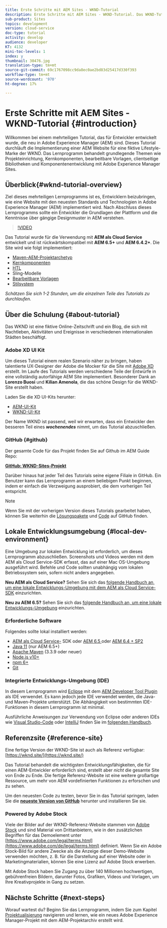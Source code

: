 ```yaml
---
title: Erste Schritte mit AEM Sites - WKND-Tutorial
description: Erste Schritte mit AEM Sites - WKND-Tutorial. Das WKND-Tutorial ist ein mehrteiliges Tutorial, das für Entwickler konzipiert ist, die neu in Adobe Experience Manager sind. Das Tutorial durchläuft die Implementierung einer AEM Website für eine fiktive Lifestyle-Marke, die WKND. Das Lernprogramm behandelt grundlegende Themen wie Projekteinrichtung, Maven-Archetypen, Core-Komponenten, bearbeitbare Vorlagen, Client-Bibliotheken und Komponentenentwicklung.
sub-product: Sites
topics: development
version: cloud-service
doc-type: tutorial
activity: develop
audience: developer
KT: 4132
mini-toc-levels: 1
index: y
thumbnail: 30476.jpg
translation-type: tm+mt
source-git-commit: 69c1767098cc9da8ec0ae2bd83d25417d330f393
workflow-type: tm+mt
source-wordcount: '970'
ht-degree: 17%

---
```



# Erste Schritte mit AEM Sites - WKND-Tutorial {#introduction}

Willkommen bei einem mehrteiligen Tutorial, das für Entwickler entwickelt wurde, die neu in Adobe Experience Manager (AEM) sind. Dieses Tutorial durchläuft die Implementierung einer AEM Website für eine fiktive Lifestyle-Marke der WKND. Das Lernprogramm behandelt grundlegende Themen wie Projekteinrichtung, Kernkomponenten, bearbeitbare Vorlagen, clientseitige Bibliotheken und Komponentenentwicklung mit Adobe Experience Manager Sites.

## Überblick{#wknd-tutorial-overview}

Ziel dieses mehrteiligen Lernprogramms ist es, Entwicklern beizubringen, wie eine Website mit den neuesten Standards und Technologien in Adobe Experience Manager (AEM) implementiert wird. Nach Abschluss dieses Lernprogramms sollte ein Entwickler die Grundlagen der Plattform und die Kenntnisse über gängige Designmuster in AEM verstehen.

>[!VIDEO](https://video.tv.adobe.com/v/30476?quality=12&learn=on)

Das Tutorial wurde für die Verwendung mit **AEM als Cloud Service** entwickelt und ist rückwärtskompatibel mit **AEM 6.5+** und **AEM 6.4.2+**. Die Site wird wie folgt implementiert:

* [Maven-AEM-Projektarchetyp](https://docs.adobe.com/content/help/en/experience-manager-core-components/using/developing/archetype/overview.html)
* [Kernkomponenten](https://docs.adobe.com/content/help/en/experience-manager-core-components/using/introduction.html)
* [HTL](https://docs.adobe.com/content/help/en/experience-manager-htl/using/getting-started/getting-started.html)
* Sling-Modelle
* [Bearbeitbare Vorlagen](https://docs.adobe.com/content/help/en/experience-manager-learn/sites/page-authoring/template-editor-feature-video-use.html)
* [Stilsystem](https://docs.adobe.com/content/help/en/experience-manager-learn/sites/page-authoring/style-system-feature-video-use.html)

*Schätzen Sie sich 1-2 Stunden, um die einzelnen Teile des Tutorials zu durchlaufen.*

## Über die Schulung {#about-tutorial}

Das WKND ist eine fiktive Online-Zeitschrift und ein Blog, die sich mit Nachtleben, Aktivitäten und Ereignisse in verschiedenen internationalen Städten beschäftigt.

### Adobe XD UI Kit

Um dieses Tutorial einem realen Szenario näher zu bringen, haben talentierte UX-Designer der Adobe die Mocker für die Site mit [Adobe XD](https://www.adobe.com/products/xd.html) erstellt. Im Laufe des Tutorials werden verschiedene Teile der Entwürfe in eine vollständig autorfähige AEM Site implementiert. Besonderer Dank an **Lorenzo Buosi** und **Kilian Amenola**, die das schöne Design für die WKND-Site erstellt haben.

Laden Sie die XD UI-Kits herunter:

* [AEM-UI-Kit](assets/overview/AEM-CoreComponents-UI-Kit.xd)
* [WKND-UI-Kit](https://github.com/adobe/aem-guides-wknd/releases/download/aem-guides-wknd-0.0.2/AEM_UI-kit-WKND.xd)

Der Name WKND ist passend, weil wir erwarten, dass ein Entwickler den besseren Teil eines ***wochenendes*** nimmt, um das Tutorial abzuschließen.

### GitHub {#github}

Der gesamte Code für das Projekt finden Sie auf Github im AEM Guide Repo:

**[GitHub: WKND-Sites-Projekt](https://github.com/adobe/aem-guides-wknd)**

Darüber hinaus hat jeder Teil des Tutorials seine eigene Filiale in GitHub. Ein Benutzer kann das Lernprogramm an einem beliebigen Punkt beginnen, indem er einfach die Verzweigung ausprobiert, die dem vorherigen Teil entspricht.

>[!NOTE]
>
> Wenn Sie mit der vorherigen Version dieses Tutorials gearbeitet haben, können Sie weiterhin die [Lösungspakete](https://github.com/adobe/aem-guides-wknd/releases/tag/archetype-18.1) und [Code](https://github.com/adobe/aem-guides-wknd/tree/archetype-18.1) auf GitHub finden.

## Lokale Entwicklungsumgebung {#local-dev-environment}

Eine Umgebung zur lokalen Entwicklung ist erforderlich, um dieses Lernprogramm abzuschließen. Screenshots und Videos werden mit dem AEM als Cloud Service-SDK erfasst, das auf einer Mac OS-Umgebung ausgeführt wird. Befehle und Code sollten unabhängig vom lokalen Betriebssystem sein, sofern nicht anders angegeben.

**Neu AEM als Cloud Service?** Sehen Sie sich das  [folgende Handbuch an, um eine lokale Entwicklungs-Umgebung mit dem AEM als Cloud Service-SDK](https://docs.adobe.com/content/help/en/experience-manager-learn/cloud-service/local-development-environment-set-up/overview.html) einzurichten.

**Neu zu AEM 6.5?** Sehen Sie sich das  [folgende Handbuch an, um eine lokale Entwicklungs-Umgebung](https://docs.adobe.com/content/help/en/experience-manager-learn/foundation/development/set-up-a-local-aem-development-environment.html) einzurichten.

### Erforderliche Software

Folgendes sollte lokal installiert werden:

* [AEM als Cloud Service-](https://docs.adobe.com/content/help/en/experience-manager-learn/cloud-service/local-development-environment-set-up/aem-runtime.html#download-the-aem-as-a-cloud-service-sdk) SDK oder  [AEM 6.5 ](https://helpx.adobe.com/de/experience-manager/6-5/sites/deploying/using/technical-requirements.html) oder  [AEM 6.4 + SP2](https://helpx.adobe.com/de/experience-manager/6-4/release-notes/sp-release-notes.html)
* [Java 11](https://downloads.experiencecloud.adobe.com/content/software-distribution/en/general.html)  (nur AEM 6.5+)
* [Apache Maven](https://maven.apache.org/) (3.3.9 oder neuer)
* [Node.js v10+](https://nodejs.org/de/)
* [npm 6+](https://www.npmjs.com/)
* [Git](https://git-scm.com/)

### Integrierte Entwicklungs-Umgebung (IDE)

In diesem Lernprogramm wird [Eclipse](https://www.eclipse.org/) mit dem [AEM Developer Tool Plugin](https://eclipse.adobe.com/aem/dev-tools/) als IDE verwendet. Es kann jedoch jede IDE verwendet werden, die Java- und Maven-Projekte unterstützt. Die Abhängigkeit von bestimmten IDE-Funktionen in diesem Lernprogramm ist minimal.

Ausführliche Anweisungen zur Verwendung von Eclipse oder anderen IDEs wie [Visual Studio-Code](https://code.visualstudio.com/) oder [IntelliJ](https://www.jetbrains.com/idea/) finden Sie im [folgenden Handbuch](https://docs.adobe.com/content/help/en/experience-manager-learn/foundation/development/set-up-a-local-aem-development-environment.html).

## Referenzsite {#reference-site}

Eine fertige Version der WKND-Site ist auch als Referenz verfügbar: [https://wknd.site/](https://wknd.site/)

Das Tutorial behandelt die wichtigsten Entwicklungsfähigkeiten, die für einen AEM-Entwickler erforderlich sind, erstellt aber *nicht* die gesamte Site von Ende zu Ende. Die fertige Referenz-Website ist eine weitere großartige Ressource, um mehr von AEM vordefinierten Funktionen zu erforschen und zu sehen.

Um den neuesten Code zu testen, bevor Sie in das Tutorial springen, laden Sie die **[neueste Version von GitHub](https://github.com/adobe/aem-guides-wknd/releases/latest)** herunter und installieren Sie sie.

### Powered by Adobe Stock

Viele der Bilder auf der WKND-Referenz-Website stammen von [Adobe Stock](https://stock.adobe.com/) und sind Material von Drittanbietern, wie in den zusätzlichen Begriffen für das Demoelement unter [https://www.adobe.com/legal/terms.html](https://www.adobe.com/de/legal/terms.html) definiert. Wenn Sie ein Adobe Stock-Bild für andere Zwecke als die Anzeige dieser Demo-Website verwenden möchten, z. B. für die Darstellung auf einer Website oder in Marketingmaterialien, können Sie eine Lizenz auf Adobe Stock erwerben.

Mit Adobe Stock haben Sie Zugang zu über 140 Millionen hochwertigen, gebührenfreien Bildern, darunter Fotos, Grafiken, Videos und Vorlagen, um Ihre Kreativprojekte in Gang zu setzen.

## Nächste Schritte {#next-steps}

Worauf wartest du? Beginn Sie das Lernprogramm, indem Sie zum Kapitel [Projektualisierung](project-setup.md) navigieren und lernen, wie ein neues Adobe Experience Manager-Projekt mit dem AEM-Projektarchiv erstellt wird.
